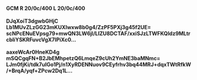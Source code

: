 #### GCM R 20/0c/400 L 20/0c/400
**DJqXoiT3dgwbGHjC**<br/>**Lb1MUvZLzGG23mKUXIwxw8b0g4/ZzPF5PXj3g45f2UE=**<br/>**scNPcENuEVpsg79+mwQN3LW6jl/LlZU8DCTAF/xxiSJzLTWFKQIdz9MLtrcbliYSKRFuvcVgX7IPiXc0...**<br/><br/>
**aaxeWcAr0HneKD4g**<br/>**mSQCgqFN+B2JbEMhpetzQ6LmqeZ9cUh2YmNE3baMNmc=**<br/>**LJm0fjKi/tdk7uIGo1Pj/n1XyRDENNuov9CEyfrhv3bq44MRJ+dqxTWtRfkW/+BrqA/yqf+ZPcw2Dq1L...**